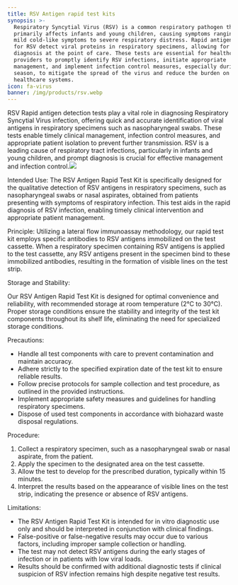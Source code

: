 ```yaml
---
title: RSV Antigen rapid test kits
synopsis: >-
  Respiratory Syncytial Virus (RSV) is a common respiratory pathogen that
  primarily affects infants and young children, causing symptoms ranging from
  mild cold-like symptoms to severe respiratory distress. Rapid antigen tests
  for RSV detect viral proteins in respiratory specimens, allowing for swift
  diagnosis at the point of care. These tests are essential for healthcare
  providers to promptly identify RSV infections, initiate appropriate
  management, and implement infection control measures, especially during RSV
  season, to mitigate the spread of the virus and reduce the burden on
  healthcare systems.
icon: fa-virus
banner: /img/products/rsv.webp
---
```


RSV Rapid antigen detection tests play a vital role in diagnosing Respiratory Syncytial Virus infection, offering quick and accurate identification of viral antigens in respiratory specimens such as nasopharyngeal swabs. These tests enable timely clinical management, infection control measures, and appropriate patient isolation to prevent further transmission. RSV is a leading cause of respiratory tract infections, particularly in infants and young children, and prompt diagnosis is crucial for effective management and infection control.![](/img/products/rsv.jpg)

Intended Use: The RSV Antigen Rapid Test Kit is specifically designed for the qualitative detection of RSV antigens in respiratory specimens, such as nasopharyngeal swabs or nasal aspirates, obtained from patients presenting with symptoms of respiratory infection. This test aids in the rapid diagnosis of RSV infection, enabling timely clinical intervention and appropriate patient management.

Principle: Utilizing a lateral flow immunoassay methodology, our rapid test kit employs specific antibodies to RSV antigens immobilized on the test cassette. When a respiratory specimen containing RSV antigens is applied to the test cassette, any RSV antigens present in the specimen bind to these immobilized antibodies, resulting in the formation of visible lines on the test strip.

Storage and Stability:

Our RSV Antigen Rapid Test Kit is designed for optimal convenience and reliability, with recommended storage at room temperature (2°C to 30°C). Proper storage conditions ensure the stability and integrity of the test kit components throughout its shelf life, eliminating the need for specialized storage conditions.

Precautions:

* Handle all test components with care to prevent contamination and maintain accuracy.
* Adhere strictly to the specified expiration date of the test kit to ensure reliable results.
* Follow precise protocols for sample collection and test procedure, as outlined in the provided instructions.
* Implement appropriate safety measures and guidelines for handling respiratory specimens.
* Dispose of used test components in accordance with biohazard waste disposal regulations.

Procedure:

1. Collect a respiratory specimen, such as a nasopharyngeal swab or nasal aspirate, from the patient.
2. Apply the specimen to the designated area on the test cassette.
3. Allow the test to develop for the prescribed duration, typically within 15 minutes.
4. Interpret the results based on the appearance of visible lines on the test strip, indicating the presence or absence of RSV antigens.

Limitations:

* The RSV Antigen Rapid Test Kit is intended for in vitro diagnostic use only and should be interpreted in conjunction with clinical findings.
* False-positive or false-negative results may occur due to various factors, including improper sample collection or handling.
* The test may not detect RSV antigens during the early stages of infection or in patients with low viral loads.
* Results should be confirmed with additional diagnostic tests if clinical suspicion of RSV infection remains high despite negative test results.
